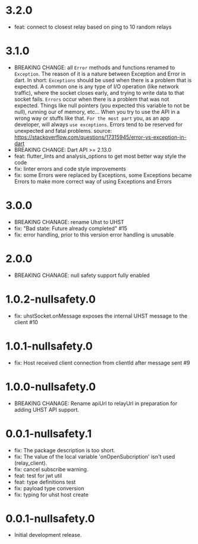 # 3.2.0
- feat: connect to closest relay based on ping to 10 random relays

# 3.1.0

- BREAKING CHANGE: all `Error` methods and functions renamed to `Exception`.
  The reason of it is a nature between Exception and Error in dart.
  In short:
  `Exceptions` should be used when there is a problem that is expected.
  A common one is any type of I/O operation (like network traffic), where the socket closes early, and trying to write data to that socket fails.
  `Errors` occur when there is a problem that was not expected. Things like null pointers (you expected this variable to not be null), running our of memory, etc... When you try to use the API in a wrong way or stuffs like that.
  `For the most part` you, as an app developer, will always `use exceptions`.
  Errors tend to be reserved for unexpected and fatal problems.
  source:
  https://stackoverflow.com/questions/17315945/error-vs-exception-in-dart
- BREAKING CHANGE: Dart API >= 2.13.0
- feat: flutter_lints and analysis_options to get most better way style the code
- fix: linter errors and code style improvements
- fix: some Errors were replaced by Exceptions, some Exceptions became Errors to make more correct way of using Exceptions and Errors

# 3.0.0

- BREAKING CHANAGE: rename Uhst to UHST
- fix: "Bad state: Future already completed" #15
- fix: error handling, prior to this version error handling is unusable

# 2.0.0

- BREAKING CHANAGE: null safety support fully enabled

# 1.0.2-nullsafety.0

- fix: uhstSocket.onMessage exposes the internal UHST message to the client #10

# 1.0.1-nullsafety.0

- fix: Host received client connection from clientId after message sent #9

# 1.0.0-nullsafety.0

- BREAKING CHANAGE: Rename apiUrl to relayUrl in preparation for adding UHST API support.

# 0.0.1-nullsafety.1

- fix: The package description is too short.
- fix: The value of the local variable 'onOpenSubcription' isn't used (relay_client).
- fix: cancel subscribe warning.
- feat: test for jwt util
- feat: type definitions test
- fix: payload type conversion
- fix: typing for uhst host create

# 0.0.1-nullsafety.0

- Initial development release.
